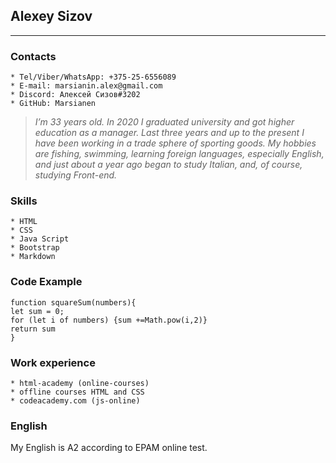 ## **Alexey Sizov**
***
### **Сontacts**

    * Tel/Viber/WhatsApp: +375-25-6556089
    * E-mail: marsianin.alex@gmail.com
    * Discord: Алексей Сизов#3202
    * GitHub: Marsianen

> *I’m 33 years old. In 2020 I graduated university and got higher education as a manager.  Last three years and up to the present I have been working in a trade sphere of sporting goods.  My hobbies are fishing, swimming, learning foreign languages, especially English, and just about a year ago began to study Italian, and, of course, studying Front-end.*

### **Skills** ###

    * HTML
    * CSS
    * Java Script
    * Bootstrap
    * Markdown

### **Code Example** ###
```
function squareSum(numbers){
let sum = 0;
for (let i of numbers) {sum +=Math.pow(i,2)}
return sum
}
```

### **Work experience** ###
    * html-academy (online-courses)
    * offline courses HTML and CSS 
    * codeacademy.com (js-online)

### **English** ###
My English is A2 according to EPAM online test.